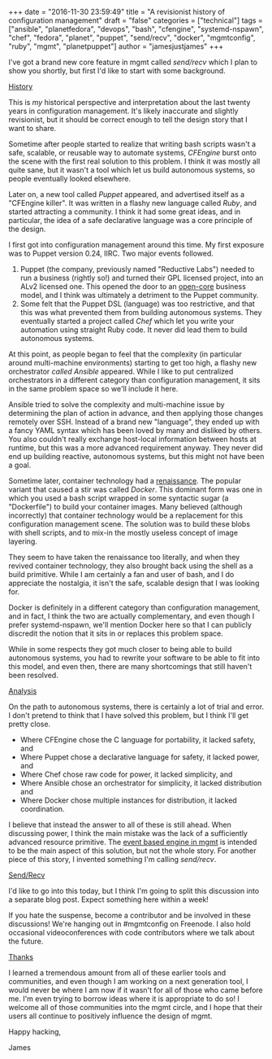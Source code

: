 +++
date = "2016-11-30 23:59:49"
title = "A revisionist history of configuration management"
draft = "false"
categories = ["technical"]
tags = ["ansible", "planetfedora", "devops", "bash", "cfengine", "systemd-nspawn", "chef", "fedora", "planet", "puppet", "send/recv", "docker", "mgmtconfig", "ruby", "mgmt", "planetpuppet"]
author = "jamesjustjames"
+++

I've got a brand new core feature in mgmt called <em>send/recv</em> which I plan to show you shortly, but first I'd like to start with some background.

<span style="text-decoration:underline;">History</span>

This is <em>my</em> historical perspective and interpretation about the last twenty years in configuration management. It's likely inaccurate and slightly revisionist, but it should be correct enough to tell the design story that I want to share.

Sometime after people started to realize that writing bash scripts wasn't a safe, scalable, or reusable way to automate systems, <em>CFEngine</em> burst onto the scene with the first real solution to this problem. I think it was mostly all quite sane, but it wasn't a tool which let us build autonomous systems, so people eventually looked elsewhere.

Later on, a new tool called <em>Puppet</em> appeared, and advertised itself as a "CFEngine killer". It was written in a flashy new language called <em>Ruby</em>, and started attracting a community. I think it had some great ideas, and in particular, the idea of a safe declarative language was a core principle of the design.

I first got into configuration management around this time. My first exposure was to Puppet version 0.24, IIRC. Two major events followed.

<ol>
    <li>Puppet (the company, previously named "Reductive Labs") needed to run a business (rightly so!) and turned their GPL licensed project, into an ALv2 licensed one. This opened the door to an <a href="https://en.wikipedia.org/wiki/Open_core">open-core</a> business model, and I think was ultimately a detriment to the Puppet community.</li>
    <li>Some felt that the Puppet DSL (language) was too restrictive, and that this was what prevented them from building autonomous systems. They eventually started a project called <em>Chef</em> which let you write your automation using straight Ruby code. It never did lead them to build autonomous systems.</li>
</ol>

At this point, as people began to feel that the complexity (in particular around multi-machine environments) starting to get too high, a flashy new orchestrator <em>called </em><em>Ansible</em> appeared. While I like to put centralized orchestrators in a different category than configuration management, it sits in the same problem space so we'll include it here.

Ansible tried to solve the complexity and multi-machine issue by determining the plan of action in advance, and then applying those changes remotely over SSH. Instead of a brand new "language", they ended up with a fancy YAML syntax which has been loved by many and disliked by others. You also couldn't really exchange host-local information between hosts at runtime, but this was a more advanced requirement anyway. They never did end up building reactive, autonomous systems, but this might not have been a goal.

Sometime later, container technology had a <a href="https://en.wiktionary.org/wiki/renaissance#French">renaissance</a>. The popular variant that caused a stir was called <em>Docker</em>. This dominant form was one in which you used a bash script wrapped in some syntactic sugar (a "Dockerfile") to build your container images. Many believed (although incorrectly) that container technology would be a replacement for this configuration management scene. The solution was to build these blobs with shell scripts, and to mix-in the mostly useless concept of image layering.

They seem to have taken the renaissance too literally, and when they revived container technology, they also brought back using the shell as a build primitive. While I am certainly a fan and user of bash, and I do appreciate the nostalgia, it isn't the safe, scalable design that I was looking for.

Docker is definitely in a different category than configuration management, and in fact, I think the two are actually complementary, and even though I prefer systemd-nspawn, we'll mention Docker here so that I can publicly discredit the notion that it sits in or replaces this problem space.

While in some respects they got much closer to being able to build autonomous systems, you had to rewrite your software to be able to fit into this model, and even then, there are many shortcomings that still haven't been resolved.

<span style="text-decoration:underline;">Analysis</span>

On the path to autonomous systems, there is certainly a lot of trial and error. I don't pretend to think that I have solved this problem, but I think I'll get pretty close.

<ul>
    <li>Where CFEngine chose the C language for portability, it lacked safety, and</li>
    <li>Where Puppet chose a declarative language for safety, it lacked power, and</li>
    <li>Where Chef chose raw code for power, it lacked simplicity, and</li>
    <li>Where Ansible chose an orchestrator for simplicity, it lacked distribution and</li>
    <li>Where Docker chose multiple instances for distribution, it lacked coordination.</li>
</ul>

I believe that instead the answer to all of these is still ahead. When discussing power, I think the main mistake was the lack of a sufficiently advanced resource primitive. The <a href="/post/2016/01/18/next-generation-configuration-mgmt/">event based engine in mgmt</a> is intended to be the main aspect of this solution, but not the whole story. For another piece of this story, I invented something I'm calling <em>send/recv</em>.

<span style="text-decoration:underline;">Send/Recv</span>

I'd like to go into this today, but I think I'm going to split this discussion into a separate blog post. Expect something here within a week!

If you hate the suspense, become a contributor and be involved in these discussions! We're hanging out in #mgmtconfig on Freenode. I also hold occasional videoconferences with code contributors where we talk about the future.

<span style="text-decoration:underline;">Thanks</span>

I learned a tremendous amount from all of these earlier tools and communities, and even though I am working on a next generation tool, I would never be where I am now if it wasn't for all of those who came before me. I'm even trying to borrow ideas where it is appropriate to do so! I welcome all of those communities into the mgmt circle, and I hope that their users all continue to positively influence the design of mgmt.

Happy hacking,

James

